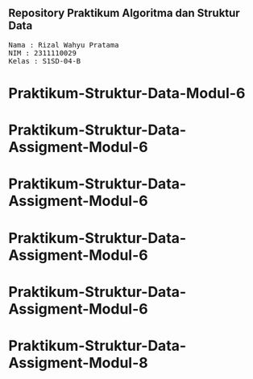 ## Repository Praktikum Algoritma dan Struktur Data

<pre>
Nama : Rizal Wahyu Pratama
NIM : 2311110029
Kelas : S1SD-04-B
</pre>
# Praktikum-Struktur-Data-Modul-6
# Praktikum-Struktur-Data-Assigment-Modul-6
# Praktikum-Struktur-Data-Assigment-Modul-6
# Praktikum-Struktur-Data-Assigment-Modul-6
# Praktikum-Struktur-Data-Assigment-Modul-6
# Praktikum-Struktur-Data-Assigment-Modul-8
